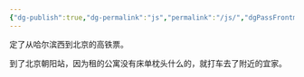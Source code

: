 ```yaml
---
{"dg-publish":true,"dg-permalink":"js","permalink":"/js/","dgPassFrontmatter":true,"created":"2025-05-13T12:42:51.394+08:00","updated":"2025-09-07T20:10:26.155+08:00"}
---
```


定了从哈尔滨西到北京的高铁票。

到了北京朝阳站，因为租的公寓没有床单枕头什么的，就打车去了附近的宜家。
